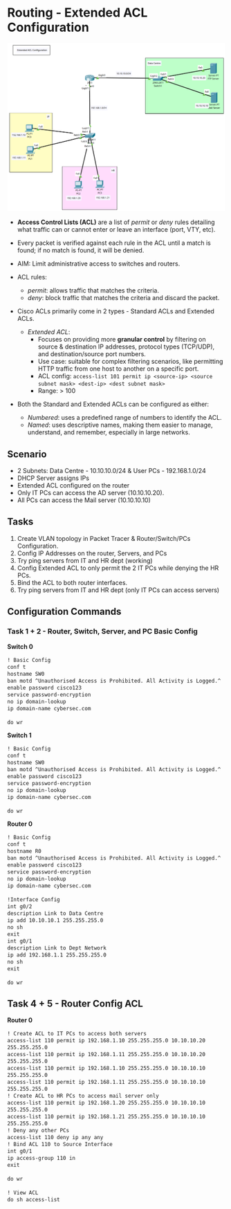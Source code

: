 # Routing - Extended ACL Configuration

![Extended ACL Topology](3.24-Routing-Extended-ACL-Config.png)

+ **Access Control Lists (ACL)** are a list of _permit_ or _deny_ rules detailing what traffic can or cannot enter or leave an interface (port, VTY, etc).
+ Every packet is verified against each rule in the ACL until a match is found; if no match is found, it will be denied.
+ AIM: Limit administrative access to switches and routers.
+ ACL rules:
	+ _permit_: allows traffic that matches the criteria.
	+ _deny_: block traffic that matches the criteria and discard the packet.

+ Cisco ACLs primarily come in 2 types - Standard ACLs and Extended ACLs.
	+ _Extended ACL_:
		* Focuses on providing more **granular control** by filtering on source & destination IP addresses, protocol types (TCP/UDP), and destination/source port numbers.
		* Use case: suitable for complex filtering scenarios, like permitting HTTP traffic from one host to another on a specific port.
		* ACL config: `access-list 101 permit ip <source-ip> <source subnet mask> <dest-ip> <dest subnet mask>`
		* Range: > 100
+ Both the Standard and Extended ACLs can be configured as either:
	+ _Numbered_: uses a predefined range of numbers to identify the ACL.
	+ _Named_: uses descriptive names, making them easier to manage, understand, and remember, especially in large networks.


## Scenario
+ 2 Subnets: Data Centre - 10.10.10.0/24 & User PCs - 192.168.1.0/24
+ DHCP Server assigns IPs
+ Extended ACL configured on the router
+ Only IT PCs can access the AD server (10.10.10.20).
+ All PCs can access the Mail server (10.10.10.10)

## Tasks
1. Create VLAN topology in Packet Tracer & Router/Switch/PCs Configuration.
2. Config IP Addresses on the router, Servers, and PCs
3. Try ping servers from IT and HR dept (working)
4. Config Extended ACL to only permit the 2 IT PCs while denying the HR PCs.
5. Bind the ACL to both router interfaces.
6. Try ping servers from IT and HR dept (only IT PCs can access servers)

## Configuration Commands
### Task 1 + 2 - Router, Switch, Server, and PC Basic Config

**Switch 0**
```
! Basic Config
conf t
hostname SW0
ban motd ^Unauthorised Access is Prohibited. All Activity is Logged.^
enable password cisco123
service password-encryption
no ip domain-lookup
ip domain-name cybersec.com

do wr
```

**Switch 1**
```
! Basic Config
conf t
hostname SW0
ban motd ^Unauthorised Access is Prohibited. All Activity is Logged.^
enable password cisco123
service password-encryption
no ip domain-lookup
ip domain-name cybersec.com

do wr
```

**Router 0**
```
! Basic Config
conf t
hostname R0
ban motd ^Unauthorised Access is Prohibited. All Activity is Logged.^
enable password cisco123
service password-encryption
no ip domain-lookup
ip domain-name cybersec.com

!Interface Config
int g0/2
description Link to Data Centre
ip add 10.10.10.1 255.255.255.0
no sh
exit
int g0/1
description Link to Dept Network
ip add 192.168.1.1 255.255.255.0
no sh
exit

do wr
```


## Task 4 + 5 - Router Config ACL

**Router 0**
```
! Create ACL to IT PCs to access both servers
access-list 110 permit ip 192.168.1.10 255.255.255.0 10.10.10.20 255.255.255.0
access-list 110 permit ip 192.168.1.11 255.255.255.0 10.10.10.20 255.255.255.0
access-list 110 permit ip 192.168.1.10 255.255.255.0 10.10.10.10 255.255.255.0
access-list 110 permit ip 192.168.1.11 255.255.255.0 10.10.10.10 255.255.255.0
! Create ACL to HR PCs to access mail server only
access-list 110 permit ip 192.168.1.20 255.255.255.0 10.10.10.10 255.255.255.0
access-list 110 permit ip 192.168.1.21 255.255.255.0 10.10.10.10 255.255.255.0
! Deny any other PCs
access-list 110 deny ip any any
! Bind ACL 110 to Source Interface
int g0/1
ip access-group 110 in
exit

do wr

! View ACL 
do sh access-list
```